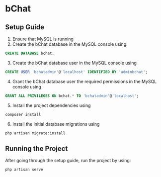 # bChat

## Setup Guide
1. Ensure that MySQL is running
2. Create the bChat database in the MySQL console using: 
```SQL
CREATE DATABASE bchat;
```
3. Create the bChat database user in the MySQL console using 
```SQL
CREATE USER 'bchatadmin'@'localhost' IDENTIFIED BY 'adminbchat';
````
4. Grant the bChat database user the required permissions in the MySQL console using 
```SQL
GRANT ALL PRIVILEGES ON bchat.* TO 'bchatadmin'@'localhost';
```
5. Install the project dependencies using 
```bash
composer install
```
6. Install the  initial database migrations using 
```bash
php artisan migrate:install
```
## Running the Project
After going through the setup guide, run the project by using:
```bash
php artisan serve
```
